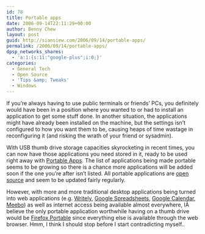 ```yaml
---
id: 78
title: Portable apps
date: 2006-09-14T22:11:29+00:00
author: Benny Chew
layout: post
guid: http://siansiew.com/2006/09/14/portable-apps/
permalink: /2006/09/14/portable-apps/
dpsp_networks_shares:
  - 'a:1:{s:11:"google-plus";i:0;}'
categories:
  - General Tech
  - Open Source
  - 'Tips &amp; Tweaks'
  - Windows
---
```

If you&#8217;re always having to use public terminals or friends&#8217; PCs, you definitely would have been in a position where you wanted to or had to install an application to get some stuff done. In another situation, the applications might have already been installed on the machine, but the settings isn&#8217;t configured to how you want them to be, causing heaps of time wastage in reconfiguring it (and risking the wrath of your friend or sysadmin).

With USB thumb drive storage capacities skyrocketing in recent times, you can now have those applications you need stored in it, ready to be used right away with <a target="_blank" href="http://portableapps.com/apps">Portable Apps</a>. The list of applications being made portable seems to be growing so there is a chance more applications will be added soon if the one you&#8217;re after isn&#8217;t listed. All portable applications are <a target="_blank" href="https://bennychew.com/blog/2006/06/02/simple-list-of-free-open-source-software-for-windows/">open source</a> and seem to be updated fairly regularly.

However, with more and more traditional desktop applications being turned into web applications (e.g. <a target="_blank" href="http://www.writely.com/">Writely</a>, <a target="_blank" href="http://spreadsheets.google.com/">Google Spreadsheets</a>, <a target="_blank" href="http://calendar.google.com/">Google Calendar</a>, <a target="_blank" href="http://www.meebo.com/">Meebo</a>) as well as internet access being available almost everywhere, IÂ  believe the only portable application worthwhile having on a thumb drive would be <a target="_blank" href="http://portableapps.com/apps/internet/firefox_portable">Firefox Portable</a> since everything else is available through the web browser. Hmm, I think I should stop before I start contradicting myself..